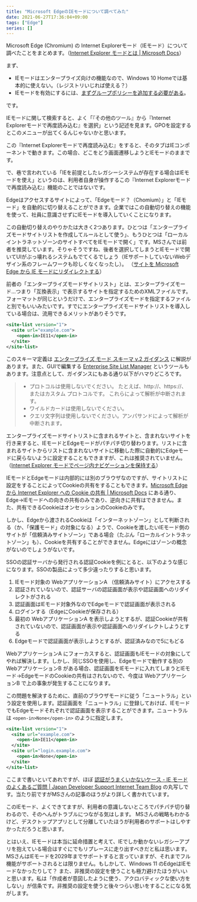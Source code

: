 ```yaml
---
title: "Microsoft EdgeのIEモードについて調べてみた"
date: 2021-06-27T17:36:04+09:00
tags: ["Edge"]
series: []
---
```

Microsoft Edge (Chromium) の Internet Explorerモード（IEモード）について調べたことをまとめます。（[Internet Explorer モードとは \| Microsoft Docs](https://docs.microsoft.com/ja-jp/deployedge/edge-ie-mode)）

<!--more-->

まず、

* IEモードはエンタープライズ向けの機能なので、Windows 10 Homeでは基本的に使えない。（レジストリいじれば使える？）
* IEモードを有効にするには、[まずグループポリシーを追加する必要がある](https://docs.microsoft.com/ja-jp/deployedge/edge-ie-mode-policies#enable-internet-explorer-integration-using-group-policy)。

です。

IEモードに関して検索すると、よく「『その他のツール』から『Internet Explorerモードで再度読み込む』を選択」という記述を見ます。GPOを設定するとこのメニューが出てくるんじゃないかと思います。

この『Internet Explorerモードで再度読み込む』をすると、そのタブはIEコンポーネントで動きます。この場合、どこをどう画面遷移しようとIEモードのままです。

で、巷で言われている「IEを前提としたレガシーシステムが存在する場合はIEモードを使え」というのは、利用者自身が操作するこの『Internet Explorerモードで再度読み込む』機能のことではないです。

Edgeはアクセスするサイトによって、「Edgeモード？（Chomium）」と「IEモード」を自動的に切り替えることができます。企業ではこの自動切り替えの機能を使って、社員に意識させずにIEモードを導入していくことになります。

この自動切り替えのやりかたは大きく2つあります。ひとつは「エンタープライズモードサイトリストを作成してルールとして使う」、もうひとつは「ローカルイントラネットゾーンのサイトすべてをIEモードで開く」です。MSさんでは前者を推奨しています。そりゃそうですね、後者を選択してしまうとIEモードで開いてUIがぶっ壊れるシステムもでてくるでしょう（IEサポートしていないWebデザイン系のフレームワークも珍しくなくなったし）。
（[サイトを Microsoft Edge から IE モードにリダイレクトする](https://docs.microsoft.com/ja-jp/deployedge/edge-ie-mode-policies#redirect-sites-from-microsoft-edge-to-ie-mode)）

前者の「エンタープライズモードサイトリスト」とは、エンタープライズモード…つまり「互換表示」で表示するサイトを指定するためのXMLファイルです。フォーマットが同じというだけで、エンタープライズモードを指定するファイルと別でもいいみたいです。すでにエンタープライズモードサイトリストを導入している場合は、流用できるメリットがありそうです。

```xml
<site-list version="1">
  <site url="example.com">
    <open-in>IE11</open-in>
  </site>
</site-list>
```

このスキーマ定義は [エンタープライズ モード スキーマ v\.2 ガイダンス](https://docs.microsoft.com/ja-jp/internet-explorer/ie11-deploy-guide/enterprise-mode-schema-version-2-guidance) に解説があります。また、GUIで編集する [Enterprise Site List Manager](https://docs.microsoft.com/ja-jp/deployedge/edge-ie-mode-site-list-manager) というツールもあります。注意点として、ガイダンスにもある通り以下がハマりどころです。

> * プロトコルは使用しないでください。 たとえば、http://、https://、またはカスタム プロトコルです。 これらによって解析が中断されます。
> * ワイルドカードは使用しないでください。
> * クエリ文字列は使用しないでください。アンパサンドによって解析が中断されます。

エンタープライズモードサイトリストに含まれるサイトと、含まれないサイトを行き来すると、IEモードとEdgeモードがパチパチ切り替わります。リストに含まれるサイトからリストに含まれないサイトに移動した際に自動的にEdgeモードに戻らないように設定することもできますが、これは推奨されていません。（[Internet Explorer モードでページ内ナビゲーションを保持する](https://docs.microsoft.com/ja-jp/deployedge/edge-learnmore-inpage-nav)）

IEモードとEdgeモードは内部的には別のブラウザなのですが、サイトリストに設定をすることによってCookieの共有をすることもできます。[Microsoft Edge から Internet Explorer への Cookie の共有 \| Microsoft Docs](https://docs.microsoft.com/ja-jp/deployedge/edge-ie-mode-add-guidance-cookieshare) にある通り、Edge→IEモードへの向きの共有のみであり、逆向きに共有はできません。また、共有できるCookieはオンセッションのCookieのみです。

しかし、Edgeから渡されるCookieは「インターネットゾーン」として判断される（か、「保護モード」の対象になる）ようで、Cookieを渡したいIEモード側のサイトが「信頼済みサイトゾーン」である場合（たぶん「ローカルイントラネットゾーン」も）、Cookieを共有することができません。Edgeにはゾーンの概念がないのでしょうがないです。

SSOの認証サーバから発行される認証Cookieを例にとると、以下のような感じになります。SSOの製品によって多少違ったりすると思います。

1. IEモード対象の WebアプリケーションA （信頼済みサイト）にアクセスする
2. 認証されていないので、認証サーバの認証画面が表示や認証画面へのリダイレクトがされる
3. 認証画面はIEモード対象外なのでEdgeモードで認証画面が表示される
4. ログインする（EdgeにCookieが保存される）
5. 最初の WebアプリケーションA を表示しようとするが、認証Cookieが共有されていないので、認証画面が表示や認証画面へのリダイレクトしようとする
6. Edgeモードで認証画面が表示しようとするが、認証済みなので5にもどる

WebアプリケーションA にフォーカスすると、認証画面もIEモードの対象にしてやれば解決します。しかし、同じSSOを使用し、Edgeモードで動作する別の WebアプリケーションB がある場合、認証画面をIEモードに入れてしまうとIEモード→EdgeモードのCookieの共有はされないので、今度は WebアプリケーションB で上の事象が発生することになります。

この問題を解決するために、直前のブラウザモードに従う「ニュートラル」という設定を使用します。認証画面を「ニュートラル」に登録しておけば、IEモードでもEdgeモードそれぞれで認証画面を表示することができます。ニュートラルは `<open-in>None</open-in>` のように指定します。

```xml
<site-list version="1">
  <site url="example.com">
    <open-in>IE11</open-in>
  </site>
  <site url="login.example.com">
    <open-in>None</open-in>
  </site>
</site-list>
```

ここまで書いといてあれですが、ほぼ [認証がうまくいかないケース - IE モードのよくあるご質問 \| Japan Developer Support Internet Team Blog](https://jpdsi.github.io/blog/internet-explorer-microsoft-edge/ie-mode-faq/#%E8%AA%8D%E8%A8%BC%E3%81%8C%E3%81%86%E3%81%BE%E3%81%8F%E3%81%84%E3%81%8B%E3%81%AA%E3%81%84%E3%82%B1%E3%83%BC%E3%82%B9) の丸写しです。当たり前ですがMSさんの記事のほうがより詳しく書かれています。

このIEモード、よくできてますが、利用者の意識しないところでパチパチ切り替わるので、そのへんがトラブルにつながる気はします。
MSさんの戦略もわかるけど、デスクトップアプリとして分離していたほうが利用者のサポートはしやすかっただろうと思います。

とはいえ、IEモードは本当に延命措置と考えて、IEでしか動かないレガシーアプリを抱えている場合はすぐにでもリプレースに走り出すべきだと私は思います。MSさんはIEモードを2029年までサポートすると言っていますが、それまでフル機能がサポートされるとは限りません。もしかして、Windows 11 のEdgeはIEモードなかったりして？
また、非推奨の設定を使うことも極力避けたほうがいいと思います。私は「作成者が意図したように使う、アクロバティックな使い方をしない」が信条です。非推奨の設定を使うと後々つらい思いをすることになる気がします。